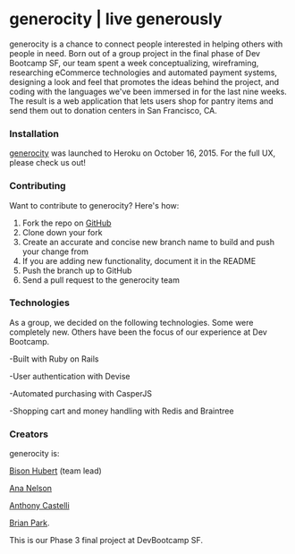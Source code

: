 generocity | live generously
=============================


generocity is a chance to connect people interested in helping others with people in need. Born out of a group project in the final phase of Dev Bootcamp SF, our team spent a week conceptualizing, wireframing, researching eCommerce technologies and automated payment systems, designing a look and feel that promotes the ideas behind the project, and coding with the languages we've been immersed in for the last nine weeks. The result is a web application that lets users shop for pantry items and send them out to donation centers in San Francisco, CA.



### Installation
[generocity](https://dashboard.heroku.com/apps) was launched to Heroku on October 16, 2015. For the full UX, please check us out!



### Contributing
Want to contribute to generocity? Here's how:
1. Fork the repo on [GitHub](https://github.com/davidbison/generocity)
2. Clone down your fork
3. Create an accurate and concise new branch name to build and push your change from
4. If you are adding new functionality, document it in the README
5. Push the branch up to GitHub
6. Send a pull request to the generocity team



### Technologies
As a group, we decided on the following technologies. Some were completely new. Others have been the focus of our experience at Dev Bootcamp.

-Built with Ruby on Rails

-User authentication with Devise

-Automated purchasing with CasperJS

-Shopping cart and money handling with Redis and Braintree



### Creators
generocity is:

[Bison Hubert](https://github.com/davidbison) (team lead)

[Ana Nelson](https://github.com/anaclair)

[Anthony Castelli](https://github.com/anthonycastelli01)

[Brian Park](https://github.com/br1anp4rk718).

This is our Phase 3 final project at DevBootcamp SF.